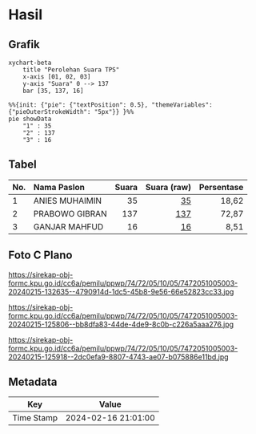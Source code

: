# Hasil

## Grafik

```mermaid
xychart-beta
    title "Perolehan Suara TPS"
    x-axis [01, 02, 03]
    y-axis "Suara" 0 --> 137
    bar [35, 137, 16]
```

```mermaid
%%{init: {"pie": {"textPosition": 0.5}, "themeVariables": {"pieOuterStrokeWidth": "5px"}} }%%
pie showData
    "1" : 35
    "2" : 137
    "3" : 16
```

## Tabel

| No. | Nama Paslon    | Suara | Suara (raw) | Persentase |
|:--- |:-------------- | -----:| -----------:| ----------:|
| 1   | ANIES MUHAIMIN | 35    | [35][p-1]   | 18,62      |
| 2   | PRABOWO GIBRAN | 137   | [137][p-2]  | 72,87      |
| 3   | GANJAR MAHFUD  | 16    | [16][p-3]   | 8,51       |


[p-1]: https://github.com/gigit-pemilu/pemilu-2024-74-sulawesi-tenggara/blob/main/pilpres/hitung-suara/sub/74-sulawesi-tenggara/sub/72-kota-bau-bau/sub/05-kokalukuna/sub/1005-kadolomoko/sub/003-tps/sub/paslon-1.txt
[p-2]: https://github.com/gigit-pemilu/pemilu-2024-74-sulawesi-tenggara/blob/main/pilpres/hitung-suara/sub/74-sulawesi-tenggara/sub/72-kota-bau-bau/sub/05-kokalukuna/sub/1005-kadolomoko/sub/003-tps/sub/paslon-2.txt
[p-3]: https://github.com/gigit-pemilu/pemilu-2024-74-sulawesi-tenggara/blob/main/pilpres/hitung-suara/sub/74-sulawesi-tenggara/sub/72-kota-bau-bau/sub/05-kokalukuna/sub/1005-kadolomoko/sub/003-tps/sub/paslon-3.txt

## Foto C Plano

https://sirekap-obj-formc.kpu.go.id/cc6a/pemilu/ppwp/74/72/05/10/05/7472051005003-20240215-132635--4790914d-1dc5-45b8-9e56-66e52823cc33.jpg

https://sirekap-obj-formc.kpu.go.id/cc6a/pemilu/ppwp/74/72/05/10/05/7472051005003-20240215-125806--bb8dfa83-44de-4de9-8c0b-c226a5aaa276.jpg

https://sirekap-obj-formc.kpu.go.id/cc6a/pemilu/ppwp/74/72/05/10/05/7472051005003-20240215-125918--2dc0efa9-8807-4743-ae07-b075886e11bd.jpg


## Metadata

| Key        | Value               |
| ---------- | ------------------- |
| Time Stamp | 2024-02-16 21:01:00 |



